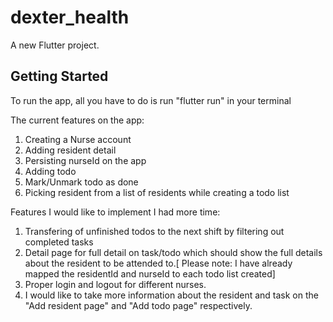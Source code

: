 # dexter_health

A new Flutter project.

## Getting Started
To run the app, all you have to do is run "flutter run" in your terminal


The current features on the app:
1. Creating a Nurse account
2. Adding resident detail
3. Persisting nurseId on the app 
3. Adding todo
4. Mark/Unmark todo as done
5. Picking resident from a list of residents while creating a todo list

Features I would like to implement I had more time:
1. Transfering of unfinished todos to the next shift by filtering out completed tasks
2. Detail page for full detail on task/todo which should show the full details about the resident to be attended to.[ Please note: I have already mapped the residentId  and nurseId to each todo list created]
3. Proper login and logout for different nurses.
4. I would like to take more information about the resident and task on the "Add resident page" and "Add todo page" respectively.
